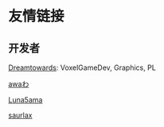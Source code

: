 # 友情链接
## 开发者
[Dreamtowards](https://elytra.dev/): VoxelGameDev, Graphics, PL

[awaわ](https://github.com/awalwashig) 

[Luna5ama](https://github.com/Luna5ama)

[saurlax](https://saurlax.com/) 